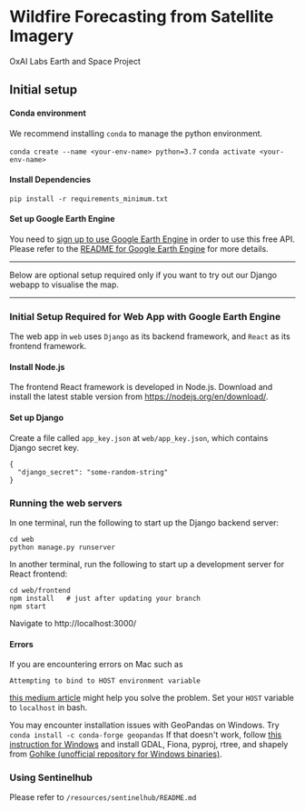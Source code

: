 # Wildfire Forecasting from Satellite Imagery
OxAI Labs Earth and Space Project

## Initial setup
#### Conda environment
We recommend installing `conda` to manage the python environment. 

`conda create --name <your-env-name> python=3.7`
`conda activate <your-env-name>`

#### Install Dependencies
`pip install -r requirements_minimum.txt`

#### Set up Google Earth Engine
You need to [sign up to use Google Earth Engine](https://earthengine.google.com/signup/) in order to use this free API.
Please refer to the [README for Google Earth Engine](https://github.com/oxai/wildfire/blob/master/resources/gee/README.md)
for more details.

---

Below are optional setup required only if you want to try out our Django webapp to visualise the map.

---

### Initial Setup Required for Web App with Google Earth Engine
The web app in `web` uses `Django` as its backend framework, and `React` as its frontend framework. 

#### Install Node.js
The frontend React framework is developed in Node.js. Download and install the latest stable version from https://nodejs.org/en/download/.

#### Set up Django
Create a file called `app_key.json` at `web/app_key.json`, which contains Django secret key.
```
{
  "django_secret": "some-random-string"
}
```

### Running the web servers
In one terminal, run the following to start up the Django backend server:
```
cd web
python manage.py runserver
```

In another terminal, run the following to start up a development server for React frontend:

```
cd web/frontend
npm install   # just after updating your branch
npm start
```

Navigate to http://localhost:3000/

#### Errors
If you are encountering errors on Mac such as
```
Attempting to bind to HOST environment variable
```
[this medium article](https://medium.com/@choy/fixing-create-react-app-when-npm-fails-to-start-because-your-host-environment-variable-is-being-4c8a9fa0b461) might help you solve the problem. Set your `HOST` variable to `localhost` in bash.

You may encounter installation issues with GeoPandas on Windows. Try
`conda install -c conda-forge geopandas`
If that doesn't work, follow [this instruction for Windows](https://geoffboeing.com/2014/09/using-geopandas-windows/) 
and install GDAL, Fiona, pyproj, rtree, and shapely from [Gohlke (unofficial repository for Windows binaries)](https://www.lfd.uci.edu/~gohlke/pythonlibs/).

### Using Sentinelhub
Please refer to `/resources/sentinelhub/README.md`
